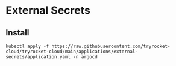 # External Secrets

## Install

    kubectl apply -f https://raw.githubusercontent.com/tryrocket-cloud/tryrocket-cloud/main/applications/external-secrets/application.yaml -n argocd